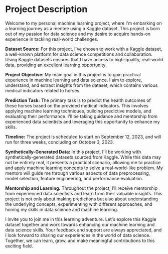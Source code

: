 # Project Description

Welcome to my personal machine learning project, where I'm embarking on a learning journey as a mentee using a Kaggle dataset. This project is born out of my passion for data science and my desire to acquire hands-on experience in tackling real-world challenges.

**Dataset Source:** For this project, I've chosen to work with a Kaggle dataset, a well-known platform for data science competitions and collaboration. Using Kaggle datasets ensures that I have access to high-quality, real-world data, providing an excellent learning opportunity.

**Project Objective:** My main goal in this project is to gain practical experience in machine learning and data science. I aim to explore, understand, and extract insights from the dataset, which contains various medical indicators related to horses.

**Prediction Task:** The primary task is to predict the health outcomes of these horses based on the provided medical indicators. This involves applying machine learning techniques, building predictive models, and evaluating their performance. I'll be taking guidance and mentorship from experienced data scientists and leveraging this opportunity to enhance my skills.

**Timeline:** The project is scheduled to start on September 12, 2023, and will run for three weeks, concluding on October 3, 2023.

**Synthetically-Generated Data:** In this project, I'll be working with synthetically-generated datasets sourced from Kaggle. While this data may not be entirely real, it presents a practical scenario, allowing me to practice and apply machine learning concepts to solve a real-world-like problem. My mentors will guide me through various aspects of data preprocessing, model selection, feature engineering, and performance evaluation.

**Mentorship and Learning:** Throughout the project, I'll receive mentorship from experienced data scientists and learn from their valuable insights. This project is not only about making predictions but also about understanding the underlying concepts, experimenting with different approaches, and honing my skills in data science and machine learning.

I invite you to join me in this learning adventure. Let's explore this Kaggle dataset together and work towards enhancing our machine learning and data science skills. Your feedback and support are always appreciated, and I look forward to sharing our experiences in the world of data science. Together, we can learn, grow, and make meaningful contributions to this exciting field.
